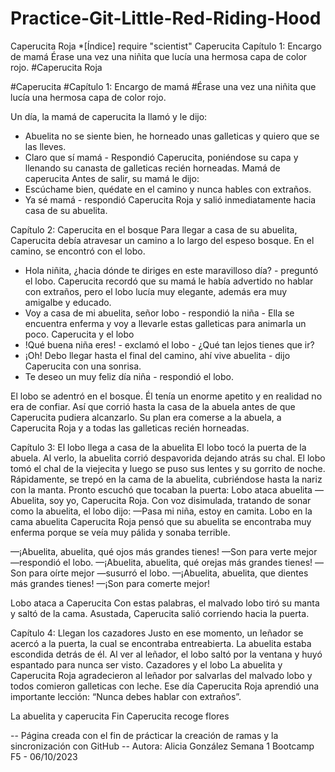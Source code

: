 # Practice-Git-Little-Red-Riding-Hood
Caperucita Roja
*[Índice] require "scientist"
Caperucita
Capítulo 1: Encargo de mamá
Érase una vez una niñita que lucía una hermosa capa de color rojo.
#Caperucita Roja

#Caperucita
#Capítulo 1: Encargo de mamá
#Érase una vez una niñita que lucía una hermosa capa de color rojo.

Un día, la mamá de caperucita la llamó y le dijo:
- Abuelita no se siente bien, he horneado unas galleticas y quiero que se las lleves.
- Claro que sí mamá - Respondió Caperucita, poniéndose su capa y llenando su canasta de galleticas recién horneadas.
Mamá de caperucita
Antes de salir, su mamá le dijo:
- Escúchame bien, quédate en el camino y nunca hables con extraños.
- Ya sé mamá - respondió Caperucita Roja y salió inmediatamente hacia casa de su abuelita.

Capítulo 2: Caperucita en el bosque
Para llegar a casa de su abuelita, Caperucita debía atravesar un camino a lo largo del espeso bosque. En el camino, se encontró con el lobo.

- Hola niñita, ¿hacia dónde te diriges en este maravilloso día? - preguntó el lobo.
Caperucita recordó que su mamá le había advertido no hablar con extraños, pero el lobo lucía muy elegante, además era muy amigalbe y educado.
- Voy a casa de mi abuelita, señor lobo - respondió la niña - Ella se encuentra enferma y voy a llevarle estas galleticas para animarla un poco.
Caperucita y el lobo
- !Qué buena niña eres! - exclamó el lobo - ¿Qué tan lejos tienes que ir?
- ¡Oh! Debo llegar hasta el final del camino, ahí vive abuelita - dijo Caperucita con una sonrisa.
- Te deseo un muy feliz día niña - respondió el lobo.

El lobo se adentró en el bosque. Él tenía un enorme apetito y en realidad no era de confiar. Así que corrió hasta la casa de la abuela antes de que Caperucita pudiera alcanzarlo.
Su plan era comerse a la abuela, a Caperucita Roja y a todas las galleticas recién horneadas.


Capítulo 3: El lobo llega a casa de la abuelita
El lobo tocó la puerta de la abuela. Al verlo, la abuelita corrió despavorida dejando atrás su chal. El lobo tomó el chal de la viejecita y luego se puso sus lentes y su gorrito de noche.
Rápidamente, se trepó en la cama de la abuelita, cubriéndose hasta la nariz con la manta. Pronto escuchó que tocaban la puerta:
Lobo ataca abuelita
—Abuelita, soy yo, Caperucita Roja.
Con voz disimulada, tratando de sonar como la abuelita, el lobo dijo:
—Pasa mi niña, estoy en camita.
Lobo en la cama abuelita
Caperucita Roja pensó que su abuelita se encontraba muy enferma porque se veía muy pálida y sonaba terrible.

—¡Abuelita, abuelita, qué ojos más grandes tienes!
—Son para verte mejor —respondió el lobo.
—¡Abuelita, abuelita, qué orejas más grandes tienes!
—Son para oírte mejor —susurró el lobo.
—¡Abuelita, abuelita, que dientes más grandes tienes!
—¡Son para comerte mejor!

Lobo ataca a  Caperucita
Con estas palabras, el malvado lobo tiró su manta y saltó de la cama.
Asustada, Caperucita salió corriendo hacia la puerta.

Capítulo 4: Llegan los cazadores
Justo en ese momento, un leñador se acercó a la puerta, la cual se encontraba entreabierta. La abuelita estaba escondida detrás de él.
Al ver al leñador, el lobo saltó por la ventana y huyó espantado para nunca ser visto.
Cazadores y el lobo
La abuelita y Caperucita Roja agradecieron al leñador por salvarlas del malvado lobo y todos comieron galleticas con leche.
Ese día Caperucita Roja aprendió una importante lección:
“Nunca debes hablar con extraños”.

La abuelita y caperucita
Fin
Caperucita recoge flores

-- Página creada con el fin de prácticar la creación de ramas y la sincronización con GitHub --
Autora: Alicia González
Semana 1 Bootcamp F5 - 06/10/2023

[def]: #índice
